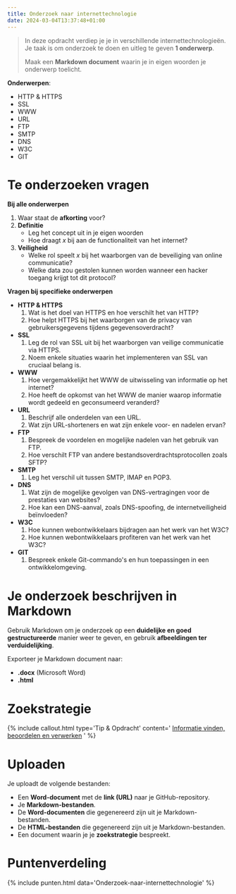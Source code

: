 ```yaml
---
title: Onderzoek naar internettechnologie
date: 2024-03-04T13:37:48+01:00
---
```


> In deze opdracht verdiep je je in verschillende internettechnologieën.
> Je taak is om onderzoek te doen en uitleg te geven **1 onderwerp**.
>
> Maak een **Markdown document** waarin je in eigen woorden je onderwerp toelicht.

**Onderwerpen**:

- HTTP & HTTPS
- SSL
- WWW
- URL
- FTP
- SMTP
- DNS
- W3C
- GIT

# Te onderzoeken vragen

**Bij alle onderwerpen**

1. Waar staat de **afkorting** voor?
2. **Definitie**
   - Leg het concept uit in je eigen woorden
   - Hoe draagt _x_ bij aan de functionaliteit van het internet?
3. **Veiligheid**
   - Welke rol speelt _x_ bij het waarborgen van de beveiliging van online communicatie?
   - Welke data zou gestolen kunnen worden wanneer een hacker toegang krijgt tot dit protocol?

**Vragen bij specifieke onderwerpen**

- **HTTP & HTTPS**
  1. Wat is het doel van HTTPS en hoe verschilt het van HTTP?
  2. Hoe helpt HTTPS bij het waarborgen van de privacy van gebruikersgegevens tijdens gegevensoverdracht?
- **SSL**
  1. Leg de rol van SSL uit bij het waarborgen van veilige communicatie via HTTPS.
  2. Noem enkele situaties waarin het implementeren van SSL van cruciaal belang is.
- **WWW**
  1. Hoe vergemakkelijkt het WWW de uitwisseling van informatie op het internet?
  2. Hoe heeft de opkomst van het WWW de manier waarop informatie wordt gedeeld en geconsumeerd veranderd?
- **URL**
  1. Beschrijf alle onderdelen van een URL.
  2. Wat zijn URL-shorteners en wat zijn enkele voor- en nadelen ervan?
- **FTP**
  1. Bespreek de voordelen en mogelijke nadelen van het gebruik van FTP.
  2. Hoe verschilt FTP van andere bestandsoverdrachtsprotocollen zoals SFTP?
- **SMTP**
  1. Leg het verschil uit tussen SMTP, IMAP en POP3.
- **DNS**
  1. Wat zijn de mogelijke gevolgen van DNS-vertragingen voor de prestaties van websites?
  2. Hoe kan een DNS-aanval, zoals DNS-spoofing, de internetveiligheid beïnvloeden?
- **W3C**
  1. Hoe kunnen webontwikkelaars bijdragen aan het werk van het W3C?
  2. Hoe kunnen webontwikkelaars profiteren van het werk van het W3C?
- **GIT**
  1. Bespreek enkele Git-commando's en hun toepassingen in een ontwikkelomgeving.

# Je onderzoek beschrijven in Markdown

Gebruik Markdown om je onderzoek op een **duidelijke en goed gestructureerde** manier weer te geven, en gebruik **afbeeldingen ter verduidelijking**.

Exporteer je Markdown document naar:

- **.docx** (Microsoft Word)
- **.html**

# Zoekstrategie

{% include callout.html type='Tip & Opdracht' content='
[Informatie vinden, beoordelen en verwerken](../universeel/informatie-vinden-beoordelen-en-verwerken)
' %}

# Uploaden

Je uploadt de volgende bestanden:

- Een **Word-document** met de **link (URL)** naar je GitHub-repository.
- Je **Markdown-bestanden**.
- De **Word-documenten** die gegenereerd zijn uit je Markdown-bestanden.
- De **HTML-bestanden** die gegenereerd zijn uit je Markdown-bestanden.
- Een document waarin je je **zoekstrategie** bespreekt.

# Puntenverdeling

{% include punten.html data='Onderzoek-naar-internettechnologie' %}

